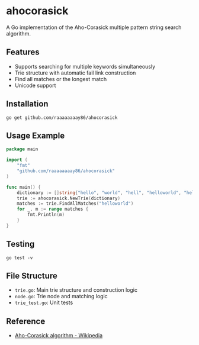 # ahocorasick

A Go implementation of the Aho-Corasick multiple pattern string search algorithm.

## Features
- Supports searching for multiple keywords simultaneously
- Trie structure with automatic fail link construction
- Find all matches or the longest match
- Unicode support

## Installation

```
go get github.com/raaaaaaaay86/ahocorasick
```

## Usage Example

```go
package main

import (
	"fmt"
	"github.com/raaaaaaaay86/ahocorasick"
)

func main() {
	dictionary := []string{"hello", "world", "hell", "helloworld", "hellow"}
	trie := ahocorasick.NewTrie(dictionary)
	matches := trie.FindAllMatches("helloworld")
	for _, m := range matches {
		fmt.Println(m)
	}
}
```

## Testing

```
go test -v
```

## File Structure
- `trie.go`: Main trie structure and construction logic
- `node.go`: Trie node and matching logic
- `trie_test.go`: Unit tests

## Reference
- [Aho-Corasick algorithm - Wikipedia](https://en.wikipedia.org/wiki/Aho%E2%80%93Corasick_algorithm)
